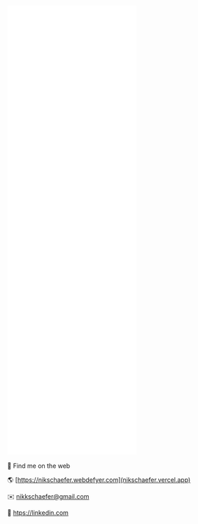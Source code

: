 ![Metrics](https://github.com/NikSchaefer/NikSchaefer/blob/master/github-metrics.svg)

👋 Find me on the web

🌎 [https://nikschaefer.webdefyer.com](nikschaefer.vercel.app)

✉️ [nikkschaefer@gmail.com](mailto:nikkschaefer@gmail.com)

💼 [htps://linkedin.com](https://www.linkedin.com/in/nikschaefer/)
